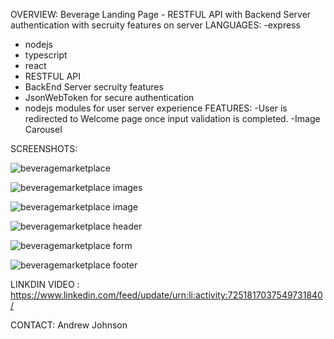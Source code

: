 


OVERVIEW: Beverage Landing Page - RESTFUL API with Backend Server authentication with secruity features on server LANGUAGES: -express
* nodejs
* typescript
* react
* RESTFUL API
* BackEnd Server secruity features
* JsonWebToken for secure authentication
* nodejs modules for user server experience FEATURES: -User is redirected to Welcome page once input validation is completed. -Image Carousel




SCREENSHOTS:


![beveragemarketplace](https://github.com/user-attachments/assets/d7c08cee-ec62-4bd2-9032-074590da4717)


![beveragemarketplace images](https://github.com/user-attachments/assets/4cb75345-a12e-42b5-84ee-880757152b9b)


![beveragemarketplace image](https://github.com/user-attachments/assets/6aef91bd-c2c5-4f34-9046-2cb98530e9c1)

![beveragemarketplace header](https://github.com/user-attachments/assets/6e46ca61-beed-40bf-ba90-33487314d50c)

![beveragemarketplace form](https://github.com/user-attachments/assets/065c708c-f9d2-4b40-8e0b-8d7e8455cf2d)

![beveragemarketplace footer](https://github.com/user-attachments/assets/e4d3a34d-a2a4-48c4-879c-53a7a2d51857)




LINKDIN VIDEO : https://www.linkedin.com/feed/update/urn:li:activity:7251817037549731840/




CONTACT: Andrew Johnson
